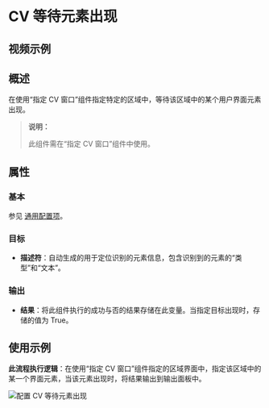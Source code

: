 # CV 等待元素出现

## 视频示例

## 概述

在使用“指定 CV 窗口”组件指定特定的区域中，等待该区域中的某个用户界面元素出现。

> **说明：**
>
> 此组件需在“指定 CV 窗口”组件中使用。

## 属性

### 基本

参见 [通用配置项](./../Appendix/CommonConfigurationItems.md)。

### 目标

- **描述符**：自动生成的用于定位识别的元素信息，包含识别到的元素的“类型”和“文本”。

### 输出

- **结果**：将此组件执行的成功与否的结果存储在此变量。当指定目标出现时，存储的值为 True。

## 使用示例

**此流程执行逻辑**：在使用“指定 CV 窗口”组件指定的区域界面中，指定该区域中的某一个界面元素，当该元素出现时，将结果输出到输出面板中。

![配置 CV 等待元素出现](https://docimages.blob.core.chinacloudapi.cn/images/Activities/cvwaitelementappear20211109.png)

